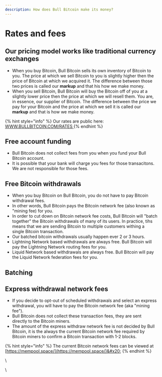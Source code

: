 ```yaml
---
description: How does Bull Bitcoin make its money?
---
```


# Rates and fees

## Our pricing model works like traditional currency exchanges

* When you buy Bitcoin, Bull Bitcoin sells its own inventory of Bitcoin to you. The price at which we sell Bitcoin to you is slightly higher then the price of Bitcoin at which we acquired it. The difference between those two prices is called our **markup** and that his how we make money.&#x20;
* When you sell Bitcoin, Bull Bitcoin will buy the Bitcoin off of you at a slightly lower price then the price at which we will resell them. You are, in essence, our supplier of Bitcoin. The difference between the price we pay for your Bitcoin and the price at which we sell it is called our **markup** and that is how we make money.

{% hint style="info" %}
Our rates are public here: [WWW.BULLBITCOIN.COM/RATES ](https://www.bullbitcoin.com/rates)
{% endhint %}

## Free account funding

* Bull Bitcoin does not collect fees from you when you fund your Bull Bitcoin account.
* It is possible that your bank will charge you fees for those transacitons. We are not responsible for those fees.

## Free Bitcoin withdrawals

* When you buy Bitcoin on Bull Bitcoin, you do not have to pay Bitcoin withdrawal fees.
* In other words, Bull Bitcoin pays the Bitcoin network fee (also known as "mining fee) for you.
* In order to cut down on Bitcoin network fee costs, Bull Bitcoin will "batch together" the Bitcoin withdrawals of many of its users. In practice, tihs means that we are sending Bitcoin to multiple customers withing a single Bitcoin transaction.
* Our batched bitcoin withdrawals usually happen ever 2 or 3 hours.&#x20;
* Lightning Network based withdrawals are always free. Bull Bitcoin will pay the Lightning Network routing fees for you.&#x20;
* Liquid Network based withdrawals are always free. Bull Bitcoin will pay the Liquid Network federation fees for you.&#x20;

## Batching

## Express withdrawal network fees

* If you decide to opt-out of scheduled withdrawals and select an express withdrawal, you will have to pay the Bitcoin network fee (aka "mining fee").
* Bull Bitcoin does not collect these transaction fees, they are sent directly to the Bitcoin miners.
* The amount of the express withdraw network fee is not decided by Bull Bitcoin, it is the always the current Bitcoin network fee required by Bitcoin miners to confirm a Bitcoin transaction with 1-2 blocks.&#x20;

{% hint style="info" %}
The current Bitcoin network fees can be viewed at [https://mempool.space/](https://mempool.space/)&#x20;
{% endhint %}





\


\
